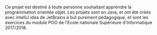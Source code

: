 Ce projet est destiné à toute personne souhaitant apprendre la programmation
orientée objet. Les projets sont en Java, et ont été créés avec intelliJ idea
de JetBrains à but purement pédagogique, et sont les exercices du module POO
de l'Ecole nationale Supérieure d'Informatique 2017/2018.
